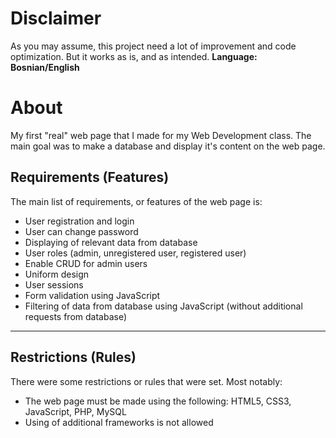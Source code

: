 # Disclaimer
As you may assume, this project need a lot of improvement and code optimization. But it works as is, and as intended.
**Language: Bosnian/English**

# About
My first "real" web page that I made for my Web Development class. The main goal was to make a database and display it's content on the web page.

## Requirements (Features)
The main list of requirements, or features of the web page is:

* User registration and login
* User can change password
* Displaying of relevant data from database
* User roles (admin, unregistered user, registered user)
* Enable CRUD for admin users
* Uniform design
* User sessions
* Form validation using JavaScript
* Filtering of data from database using JavaScript (without additional requests from database)
---
## Restrictions (Rules)

There were some restrictions or rules that were set. Most notably: 

* The web page must be made using the following: HTML5, CSS3, JavaScript, PHP, MySQL
* Using of additional frameworks is not allowed

